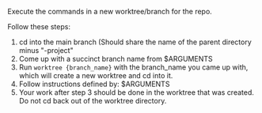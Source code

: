 Execute the commands in a new worktree/branch for the repo.

Follow these steps:

1. cd into the main branch (Should share the name of the parent directory minus "-project"
2. Come up with a succinct branch name from $ARGUMENTS
3. Run `worktree {branch_name}` with the branch_name you came up with, which will create a new worktree and cd into it.
4. Follow instructions defined by: $ARGUMENTS
5. Your work after step 3 should be done in the worktree that was created. Do not cd back out of the worktree directory.

